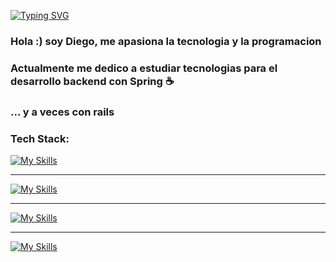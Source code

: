 [![Typing SVG](https://readme-typing-svg.herokuapp.com?font=cascadia+code&size=25&pause=1000&color=0012EE&repeat=false&width=435&lines=Diego+Vega+-+Software+Engineer)](https://git.io/typing-svg)

<h3>Hola :) soy Diego, me apasiona la tecnologia y la programacion </h3> 
<h3>Actualmente me dedico a estudiar tecnologias para el desarrollo backend con Spring ☕ </h3>
<h3>... y a veces con rails</h3> 



<h3>Tech Stack: </h3>

[![My Skills](https://skillicons.dev/icons?i=java,spring)](https://skillicons.dev)

<hr>

[![My Skills](https://skillicons.dev/icons?i=ruby,rails)](https://skillicons.dev)

<hr>

[![My Skills](https://skillicons.dev/icons?i=html,css,js,vue)](https://skillicons.dev)

<hr>

[![My Skills](https://skillicons.dev/icons?i=git,github)](https://skillicons.dev)
